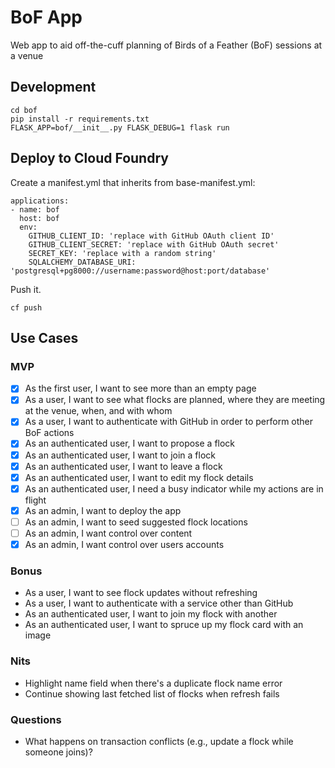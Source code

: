 # BoF App

Web app to aid off-the-cuff planning of Birds of a Feather (BoF) sessions at a venue

## Development

```
cd bof
pip install -r requirements.txt
FLASK_APP=bof/__init__.py FLASK_DEBUG=1 flask run
```

## Deploy to Cloud Foundry

Create a manifest.yml that inherits from base-manifest.yml:

```
applications:
- name: bof
  host: bof
  env:
    GITHUB_CLIENT_ID: 'replace with GitHub OAuth client ID'
    GITHUB_CLIENT_SECRET: 'replace with GitHub OAuth secret'
    SECRET_KEY: 'replace with a random string'
    SQLALCHEMY_DATABASE_URI: 'postgresql+pg8000://username:password@host:port/database'
```

Push it.

```
cf push
```

## Use Cases

### MVP

* [X] As the first user, I want to see more than an empty page
* [X] As a user, I want to see what flocks are planned, where they are meeting at the venue, when, and with whom
* [X] As a user, I want to authenticate with GitHub in order to perform other BoF actions
* [X] As an authenticated user, I want to propose a flock
* [X] As an authenticated user, I want to join a flock
* [X] As an authenticated user, I want to leave a flock
* [X] As an authenticated user, I want to edit my flock details
* [X] As an authenticated user, I need a busy indicator while my actions are in flight
* [X] As an admin, I want to deploy the app
* [ ] As an admin, I want to seed suggested flock locations
* [ ] As an admin, I want control over content
* [X] As an admin, I want control over users accounts

### Bonus

* As a user, I want to see flock updates without refreshing
* As a user, I want to authenticate with a service other than GitHub
* As an authenticated user, I want to join my flock with another
* As an authenticated user, I want to spruce up my flock card with an image

### Nits

* Highlight name field when there's a duplicate flock name error
* Continue showing last fetched list of flocks when refresh fails

### Questions

* What happens on transaction conflicts (e.g., update a flock while someone joins)?
